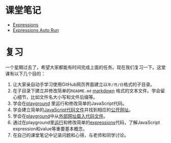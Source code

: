 # 课堂笔记

- [Expressions](https://bigdata-mindstorms.github.io/d3-playground/#https://bigdata-mindstorms.github.io/d3-playground/ontouchstart/2016/01/04/expressions.js)
- [Expressions Auto Run](https://bigdata-mindstorms.github.io/d3-playground/#https://bigdata-mindstorms.github.io/d3-playground/ontouchstart/2016/01/04/expressions_auto_run.js)

# 复习

一个星期过去了，希望大家都能有时间完成上面的任务。现在我们复习一下。这堂课有以下几个目的：

1. 让大家亲自动手学习使用GitHub网页界面建立以`年/月/日`格式的子目录。
2. 在子目录下建立并修改简单的`README.md` [markdown](https://help.github.com/articles/github-flavored-markdown/) 格式的文本文件。学会留心细节，比如文件名大小写和文件后缀等。
3. 学会在[playground](https://bigdata-mindstorms.github.io/d3-playground/) 里运行和修改简单的JavaScript代码。
4. 学会建立简单的[JavaScript代码文件](https://github.com/bigdata-mindstorms/d3-playground/blob/gh-pages/ontouchstart/2016/01/04/expressions.js)并找到相应的[公开网址](https://bigdata-mindstorms.github.io/d3-playground/ontouchstart/2016/01/04/expressions.js)。
5. 学会在[playground](https://bigdata-mindstorms.github.io/d3-playground/)中从[外部网址](https://bigdata-mindstorms.github.io/d3-playground/ontouchstart/2016/01/04/expressions.js)[载入代码文件](https://bigdata-mindstorms.github.io/d3-playground/#https://bigdata-mindstorms.github.io/d3-playground/ontouchstart/2016/01/04/expressions.js)。
6. 通过在playground里[运行](https://bigdata-mindstorms.github.io/d3-playground/#https://bigdata-mindstorms.github.io/d3-playground/ontouchstart/2016/01/04/expressions.js)和修改简单的[expressions](expressions.yaml)代码，了解JavaScript expression和value等重要基本概念。
7. 在自己的课堂笔记中记录问题和心得，与老师和同学讨论。
